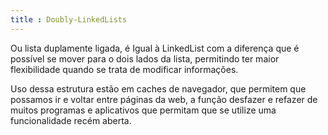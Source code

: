 ```yaml
---
title : Doubly-LinkedLists
---
```


Ou lista duplamente ligada, é Igual à LinkedList com a diferença que é possível se mover para o dois lados da lista, permitindo ter maior flexibilidade quando se trata de modificar informações.

Uso dessa estrutura estão em caches de navegador, que permitem que possamos ir e voltar entre páginas da web, a função desfazer e refazer de muitos programas e aplicativos que permitam que se utilize uma funcionalidade recém aberta.